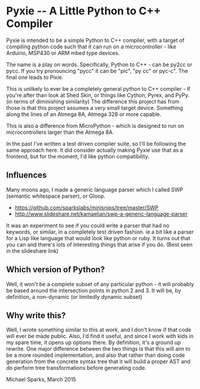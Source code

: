 Pyxie -- A Little Python to C++ Compiler
========================================

Pyxie is intended to be a simple Python to C++ compiler, with a target of
compiling python code such that it can run on a microcontroller - like
Arduino, MSP430 or ARM mbed type devices.

The name is a play on words. Specifically, Python to C++ - can be py2cc or
pycc.  If you try pronouncing "pycc" it can be "pic", "py cc" or pyc-c". 
The final one leads to Pixie.

This is unlikely to ever be a completely general python to C++ compiler - if
you're after than look at Shed Skin, or things like Cython, Pyrex, and PyPy. 
(in terms of diminishing similarity) The difference this project has from
those is that this project assumes a very small target device.  Something
along the lines of an Atmega 8A, Atmega 328 or more capable.

This is also a difference from MicroPython - which is designed to run on
microcontrollers larger than the Atmega 8A.

In the past I've written a test driven compiler suite, so I'll be following
the same approach here.  It did consider actually making Pyxie use that as a
frontend, but for the moment, I'd like python compatibility.

## Influences

Many moons ago, I made a generic language parser which I called SWP (semantic
 whitespace parser), or Gloop.

* https://github.com/sparkslabs/minisnips/tree/master/SWP
* http://www.slideshare.net/kamaelian/swp-a-generic-language-parser

It was an experiment to see if you could write a parser that had no keywords,
or similar, in a completely test driven fashion. ie a bit like a parser for a
Lisp like language that would look like python or ruby. It turns out that you
can and there's lots of interesting things that arise if you do. (Best seen
in the slideshare link)

## Which version of Python?

Well, it won't be a complete subset of any particular python - it will
probably be based around the intersection points in python 2 and 3.  It will
be, by definition, a non-dynamic (or limitedly dynamic subset)

## Why write this?

Well, I wrote something similar to this at work, and I don't know if that
code will ever be made public.  Also, I'd find it useful, and since I work
with kids in my spare time, it opens up options there.  By definition, it's
a ground up rewrite. One major difference between the two things is that
this will aim to be a more rounded implementation, and also that rather
than doing code generation from the concrete syntax tree that it will
build a proper AST and do perform tree transformations before generating
code.


Michael Sparks, March 2015
